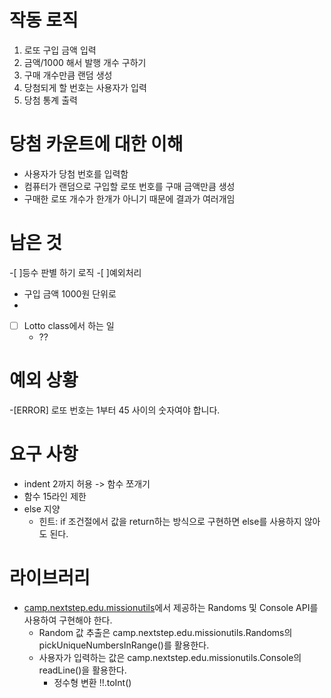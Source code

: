 # 작동 로직 
1. 로또 구입 금액 입력
2. 금액/1000 해서 발행 개수 구하기
3. 구매 개수만큼 랜덤 생성
4. 당첨되게 할 번호는 사용자가 입력
5. 당첨 통계 출력

# 당첨 카운트에 대한 이해
- 사용자가 당첨 번호를 입력함
- 컴퓨터가 랜덤으로 구입할 로또 번호를 구매 금액만큼 생성
- 구매한 로또 개수가 한개가 아니기 때문에 결과가 여러개임


# 남은 것
-[ ]등수 판별 하기 로직
-[ ]예외처리
- 구입 금액 1000원 단위로
-
- [ ] Lotto class에서 하는 일 
  - ??

# 예외 상황
-[ERROR] 로또 번호는 1부터 45 사이의 숫자여야 합니다.

# 요구 사항
- indent 2까지 허용 -> 함수 쪼개기
- 함수 15라인 제한
- else 지양
  - 힌트: if 조건절에서 값을 return하는 방식으로 구현하면 else를 사용하지 않아도 된다.

# 라이브러리
- [camp.nextstep.edu.missionutils](https://github.com/woowacourse-projects/mission-utils)에서 제공하는 Randoms 및 Console API를 사용하여 구현해야 한다.
  - Random 값 추출은 camp.nextstep.edu.missionutils.Randoms의 pickUniqueNumbersInRange()를 활용한다.
  - 사용자가 입력하는 값은 camp.nextstep.edu.missionutils.Console의 readLine()을 활용한다.
    - 정수형 변환 !!.toInt()